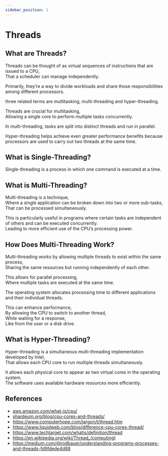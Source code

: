 ```yaml
---
sidebar_position: 1
---
```


# Threads

## What are Threads?

Threads can be thought of as virtual sequences of instructions that are issued to a CPU,  
That a scheduler can manage independently.

Primarily, they’re a way to divide workloads and share those responsibilities among different processors.

three related terms are multitasking, multi-threading and hyper-threading.

Threads are crucial for multitasking,  
Allowing a single core to perform multiple tasks concurrently.

In multi-threading, tasks are split into distinct threads and run in parallel.

Hyper-threading helps achieve even greater performance benefits because processors are used to carry out two threads at the same time.

## What is Single-Threading?

Single-threading is a process in which one command is executed at a time.

## What is Multi-Threading?

Multi-threading is a technique,  
Where a single application can be broken down into two or more sub-tasks,  
That can be processed simultaneously.

This is particularly useful in programs where certain tasks are independent of others and can be executed concurrently.  
Leading to more efficient use of the CPU’s processing power.

## How Does Multi-Threading Work?

Multi-threading works by allowing multiple threads to exist within the same process,  
Sharing the same resources but running independently of each other.

This allows for parallel processing,  
Where multiple tasks are executed at the same time.

The operating system allocates processing time to different applications and their individual threads.

This can enhance performance,  
By allowing the CPU to switch to another thread,  
While waiting for a response,  
Like from the user or a disk drive.

## What is Hyper-Threading?

Hyper-threading is a simultaneous multi-threading implementation developed by Intel,  
That allows each CPU core to run multiple threads simultaneously.

It allows each physical core to appear as two virtual cores in the operating system.  
The software uses available hardware resources more efficiently.

## References

- [aws.amazon.com/what-is/cpu/](https://aws.amazon.com/what-is/cpu/)
- [shardeum.org/blog/cpu-cores-and-threads/](https://shardeum.org/blog/cpu-cores-and-threads/)
- https://www.computerhope.com/jargon/t/thread.htm
- https://www.liquidweb.com/blog/difference-cpu-cores-thread/
- https://www.techtarget.com/whatis/definition/thread
- https://en.wikipedia.org/wiki/Thread_(computing)
- https://medium.com/@rodbauer/understanding-programs-processes-and-threads-fd9fdede4d88
